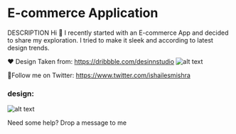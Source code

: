 # E-commerce Application

DESCRIPTION
Hi 👋 I recently started with an E-commerce App and decided to share my exploration. I tried to make it sleek and according to latest design trends.

❤ ️Design Taken from:
https://dribbble.com/desinnstudio
![alt text](https://github.com/ishaileshmishra/jin_ecomm/blob/master/assets/srcn/design.png?raw=true)

🥇Follow me on Twitter:
https://www.twitter.com/ishailesmishra

### design:

![alt text](https://github.com/ishaileshmishra/jin_ecomm/blob/master/assets/srcn/screen1.png?raw=true)





Need some help? Drop a message to me
